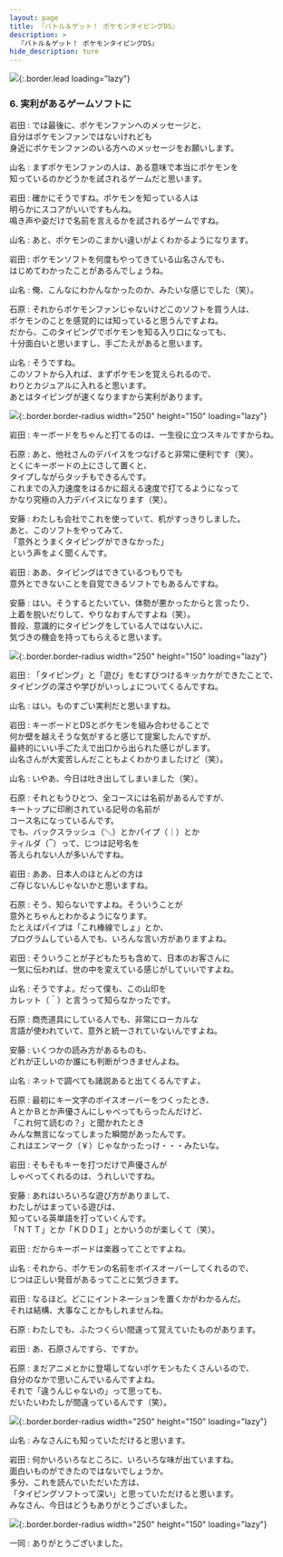 ```yaml
---
layout: page
title: 『バトル＆ゲット！ ポケモンタイピングDS』
description: >
  『バトル＆ゲット！ ポケモンタイピングDS』
hide_description: ture
---
```


![](/interviews/jp/nds/uzpj/vol2/img/mainvisual6.jpg){:.border.lead loading="lazy"}

### 6. 実利があるゲームソフトに

岩田
: では最後に、ポケモンファンへのメッセージと、<br>自分はポケモンファンではないけれども<br>身近にポケモンファンのいる方へのメッセージをお願いします。

山名
: まずポケモンファンの人は、ある意味で本当にポケモンを<br>知っているのかどうかを試されるゲームだと思います。

岩田
: 確かにそうですね。ポケモンを知っている人は<br>明らかにスコアがいいですもんね。<br>鳴き声や姿だけで名前を言えるかを試されるゲームですね。

山名
: あと、ポケモンのこまかい違いがよくわかるようになります。

岩田
: ポケモンソフトを何度もやってきている山名さんでも、<br>はじめてわかったことがあるんでしょうね。

山名
: 俺、こんなにわかんなかったのか、みたいな感じでした（笑）。

石原
: それからポケモンファンじゃないけどこのソフトを買う人は、<br>ポケモンのことを感覚的には知っていると思うんですよね。<br>だから、このタイピングでポケモンを知る入り口になっても、<br>十分面白いと思いますし、手ごたえがあると思います。

山名
: そうですね。<br>このソフトから入れば、まずポケモンを覚えられるので、<br>わりとカジュアルに入れると思います。<br>あとはタイピングが速くなりますから実利があります。

![](/interviews/jp/nds/uzpj/vol2/img/photo18.jpg){:.border.border-radius width="250" height="150" loading="lazy"}

岩田
: キーボードをちゃんと打てるのは、一生役に立つスキルですからね。

石原
: あと、他社さんのデバイスをつなげると非常に便利です（笑）。<br>とくにキーボードの上にさして置くと、<br>タイプしながらタッチもできるんです。<br>これまでの入力速度をはるかに超える速度で打てるようになって<br>かなり究極の入力デバイスになります（笑）。

安藤
: わたしも会社でこれを使っていて、机がすっきりしました。<br>あと、このソフトをやってみて、<br>「意外とうまくタイピングができなかった」<br>という声をよく聞くんです。

岩田
: ああ、タイピングはできているつもりでも<br>意外とできないことを自覚できるソフトでもあるんですね。

安藤
: はい。そうするとたいてい、体勢が悪かったからと言ったり、<br>上着を脱いだりして、やりなおすんですよね（笑）。<br>普段、意識的にタイピングをしている人ではない人に、<br>気づきの機会を持ってもらえると思います。

![](/interviews/jp/nds/uzpj/vol2/img/photo19.jpg){:.border.border-radius width="250" height="150" loading="lazy"}

岩田
: 「タイピング」と「遊び」をむすびつけるキッカケができたことで、<br>タイピングの深さや学びがいっしょについてくるんですね。

山名
: はい。ものすごい実利だと思いますね。

岩田
: キーボードとDSとポケモンを組み合わせることで<br>何か壁を越えそうな気がすると感じて提案したんですが、<br>最終的にいい手ごたえで出口から出られた感じがします。<br>山名さんが大変苦しんだこともよくわかりましたけど（笑）。

山名
: いやあ、今日は吐き出してしまいました（笑）。

石原
: それともうひとつ、全コースには名前があるんですが、<br>キートップに印刷されている記号の名前が<br>コース名になっているんです。<br>でも、バックスラッシュ（＼）とかパイプ（｜）とか<br>ティルダ（‾）って、じつは記号名を<br>答えられない人が多いんですね。

岩田
: ああ、日本人のほとんどの方は<br>ご存じないんじゃないかと思いますね。

石原
: そう、知らないですよね。そういうことが<br>意外とちゃんとわかるようになります。<br>たとえばパイプは「これ棒線でしょ」とか、<br>プログラムしている人でも、いろんな言い方がありますよね。

岩田
: そういうことが子どもたちも含めて、日本のお客さんに<br>一気に伝われば、世の中を変えている感じがしていいですよね。

山名
: そうですよ。だって僕も、この山印を<br>カレット（＾）と言うって知らなかったです。

石原
: 商売道具にしている人でも、非常にローカルな<br>言語が使われていて、意外と統一されていないんですよね。

安藤
: いくつかの読み方があるものも、<br>どれが正しいのか誰にも判断がつきませんよね。

山名
: ネットで調べても諸説あると出てくるんですよ。

石原
: 最初にキー文字のボイスオーバーをつくったとき、<br>ＡとかＢとか声優さんにしゃべってもらったんだけど、<br>「これ何て読むの？」と聞かれたとき<br>みんな無言になってしまった瞬間があったんです。<br>これはエンマーク（￥）じゃなかったっけ・・・みたいな。

岩田
: そもそもキーを打つだけで声優さんが<br>しゃべってくれるのは、うれしいですね。

安藤
: あれはいろいろな遊び方がありまして、<br>わたしがはまっている遊びは、<br>知っている英単語を打っていくんです。<br>「ＮＴＴ」とか「ＫＤＤＩ」とかいうのが楽しくて（笑）。

岩田
: だからキーボードは楽器ってことですよね。

山名
: それから、ポケモンの名前をボイスオーバーしてくれるので、<br>じつは正しい発音があるってことに気づきます。

岩田
: なるほど。どこにイントネーションを置くかがわかるんだ。<br>それは結構、大事なことかもしれませんね。

石原
: わたしでも、ふたつくらい間違って覚えていたものがあります。

岩田
: あ、石原さんですら、ですか。

石原
: まだアニメとかに登場してないポケモンもたくさんいるので、<br>自分のなかで思いこんでいるんですよね。<br>それで「違うんじゃないの」って思っても、<br>だいたいわたしが間違っているんです（笑）。

![](/interviews/jp/nds/uzpj/vol2/img/photo20.jpg){:.border.border-radius width="250" height="150" loading="lazy"}

山名
: みなさんにも知っていただけると思います。

岩田
: 何かいろいろなところに、いろいろな味が出ていますね。<br>面白いものができたのではないでしょうか。<br>多分、これを読んでいただいた方は、<br>「タイピングソフトって深い」と思っていただけると思います。<br>みなさん、今日はどうもありがとうございました。

![](/interviews/jp/nds/uzpj/vol2/img/photo21.jpg){:.border.border-radius width="250" height="150" loading="lazy"}

一同
: ありがとうございました。

